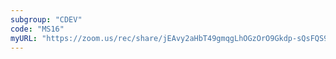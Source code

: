 ```yaml
---
subgroup: "CDEV"
code: "MS16"
myURL: "https://zoom.us/rec/share/jEAvy2aHbT49gmqgLhOGzOrO9Gkdp-sQsFQS94TyKRiCPvXZkanfui-LgFUtVJjI.UcqaTCzhCB4Ym_qp?startTime=1623897975000"
---
```

